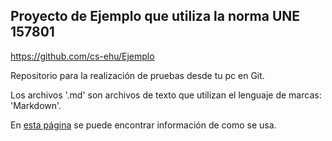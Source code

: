 ## Proyecto de Ejemplo que utiliza la norma UNE 157801 ##

https://github.com/cs-ehu/Ejemplo

Repositorio para la realización de pruebas desde tu pc en Git.

Los archivos '.md' son archivos de texto que utilizan el lenguaje de marcas: 'Markdown'.

En [esta página](https://guides.github.com/features/mastering-markdown/) se puede encontrar información de como se usa. 

